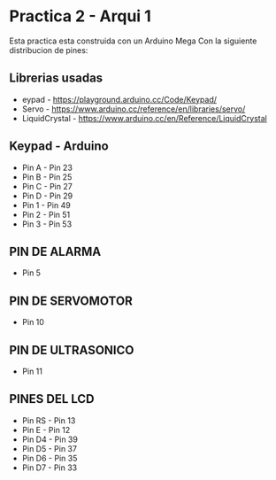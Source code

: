 # Practica 2 - Arqui 1
Esta practica esta construida con un Arduino Mega
Con la siguiente distribucion de pines:
## Librerias usadas
- eypad - https://playground.arduino.cc/Code/Keypad/
- Servo - https://www.arduino.cc/reference/en/libraries/servo/
- LiquidCrystal - https://www.arduino.cc/en/Reference/LiquidCrystal

## Keypad - Arduino
- Pin A - Pin 23
- Pin B - Pin 25
- Pin C - Pin 27
- Pin D - Pin 29
- Pin 1 - Pin 49
- Pin 2 - Pin 51
- Pin 3 - Pin 53

## PIN DE ALARMA
- Pin 5

## PIN DE SERVOMOTOR
- Pin 10

## PIN DE ULTRASONICO 
- Pin 11

## PINES DEL LCD 
- Pin RS - Pin 13
- Pin E - Pin 12
- Pin D4 - Pin 39
- Pin D5 - Pin 37
- Pin D6 - Pin 35
- Pin D7 - Pin 33